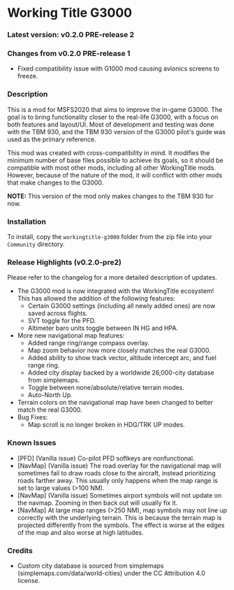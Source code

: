 # Working Title G3000

### Latest version: v0.2.0 PRE-release 2

### Changes from v0.2.0 PRE-release 1
- Fixed compatibility issue with G1000 mod causing avionics screens to freeze.

### Description
This is a mod for MSFS2020 that aims to improve the in-game G3000. The goal is to bring functionality closer to the real-life G3000, with a focus on both features and layout/UI. Most of development and testing was done with the TBM 930, and the TBM 930 version of the G3000 pilot's guide was used as the primary reference.

This mod was created with cross-compatibility in mind. It modifies the minimum number of base files possible to achieve its goals, so it should be compatible with most other mods, including all other WorkingTitle mods. However, because of the nature of the mod, it will conflict with other mods that make changes to the G3000.

**NOTE:** This version of the mod only makes changes to the TBM 930 for now.

### Installation
To install, copy the `workingtitle-g3000` folder from the zip file into your `Community` directory.

### Release Highlights (v0.2.0-pre2)
Please refer to the changelog for a more detailed description of updates.

- The G3000 mod is now integrated with the WorkingTitle ecosystem! This has allowed the addition of the following features:
  - Certain G3000 settings (including all newly added ones) are now saved across flights.
  - SVT toggle for the PFD.
  - Altimeter baro units toggle between IN HG and HPA.
- More new navigational map features:
  - Added range ring/range compass overlay.
  - Map zoom behavior now more closely matches the real G3000.
  - Added ability to show track vector, altitude intercept arc, and fuel range ring.
  - Added city display backed by a worldwide 26,000-city database from simplemaps.
  - Toggle between none/absolute/relative terrain modes.
  - Auto-North Up.
- Terrain colors on the navigational map have been changed to better match the real G3000.
- Bug Fixes:
  - Map scroll is no longer broken in HDG/TRK UP modes.

### Known Issues
- \[PFD\] (Vanilla issue) Co-pilot PFD softkeys are nonfunctional.
- \[NavMap\] (Vanilla issue) The road overlay for the navigational map will sometimes fail to draw roads close to the aircraft, instead prioritizing roads farther away. This usually only happens when the map range is set to large values (>100 NM).
- \[NavMap\] (Vanilla issue) Sometimes airport symbols will not update on the navmap. Zooming in then back out will usually fix it.
- \[NavMap\] At large map ranges (>250 NM), map symbols may not line up correctly with the underlying terrain. This is because the terrain map is projected differently from the symbols. The effect is worse at the edges of the map and also worse at high latitudes.

### Credits
- Custom city database is sourced from simplemaps (simplemaps.com/data/world-cities) under the CC Attribution 4.0 license.